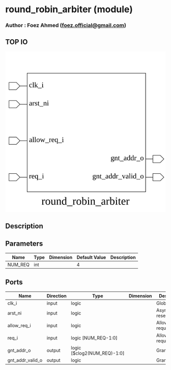 # round_robin_arbiter (module)

### Author : Foez Ahmed (foez.official@gmail.com)

## TOP IO
<img src="./round_robin_arbiter_top.svg">

## Description


## Parameters
|Name|Type|Dimension|Default Value|Description|
|-|-|-|-|-|
|NUM_REQ|int||4||

## Ports
|Name|Direction|Type|Dimension|Description|
|-|-|-|-|-|
|clk_i|input|logic||Global clock|
|arst_ni|input|logic||Asynchronous resent|
|allow_req_i|input|logic||Allow requests|
|req_i|input|logic [NUM_REQ-1:0]||Allow requests|
|gnt_addr_o|output|logic [$clog2(NUM_REQ)-1:0]||Grant Address|
|gnt_addr_valid_o|output|logic||Grant Valid|
